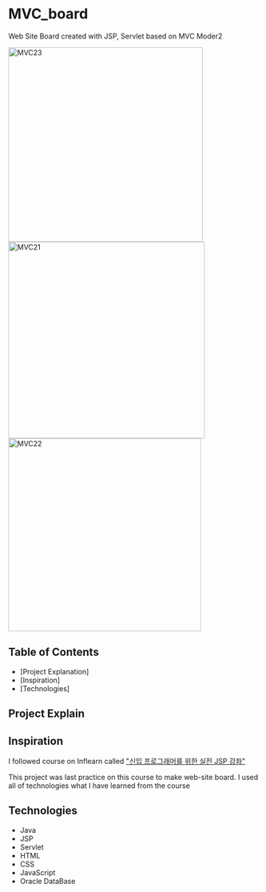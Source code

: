 # MVC_board 

Web Site Board created with JSP, Servlet based on MVC Moder2

<div>
<img width="389" alt="MVC23" src="https://user-images.githubusercontent.com/52841715/80957746-c1471880-8e3e-11ea-8033-11e42097901c.PNG">
<img width="393" alt="MVC21" src="https://user-images.githubusercontent.com/52841715/80957749-c1dfaf00-8e3e-11ea-9696-db53239e966f.PNG">
<img width="386" alt="MVC22" src="https://user-images.githubusercontent.com/52841715/80957751-c2784580-8e3e-11ea-8168-889d6e0cf865.PNG">
</div>

## Table of Contents

* [Project Explanation]
* [Inspiration]
* [Technologies]

## Project Explain
## Inspiration
I followed course on Inflearn called ["신입 프로그래머를 위한 실전 JSP 강좌"](https://www.inflearn.com/course/%EC%8B%A4%EC%A0%84-jsp-%EA%B0%95%EC%A2%8C#)

This project was last practice on this course to make web-site board. I used all of technologies what I have learned from the course
 
## Technologies

* Java
* JSP
* Servlet
* HTML
* CSS
* JavaScript
* Oracle DataBase



 

